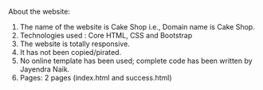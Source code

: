 About the website:
1) The name of the website is Cake Shop i.e., Domain name is Cake Shop.
2) Technologies used : Core HTML, CSS and Bootstrap
3) The website is totally responsive.
4) It has not been copied/pirated.
5) No online template has been used; complete code has been written by Jayendra Naik.
6) Pages: 2 pages (index.html and success.html)
